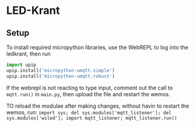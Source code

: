# LED-Krant

## Setup

To install required micropython libraries, use the WebREPL to log into the ledkrant, then run

```python
import upip
upip.install('micropython-umqtt.simple')
upip.install('micropython-umqtt.robust')
```

If the webrepl is not reacting to type input, comment out the call to `mqtt.run()` in `main.py`, then upload the file and restart the wemos.

TO reload the modulae after making changes, without havin to restart the wemos, run:
`import sys; del sys.modules['mqtt_listener']; del sys.modules['wsled']; import mqtt_listener; mqtt_listener.run()`
